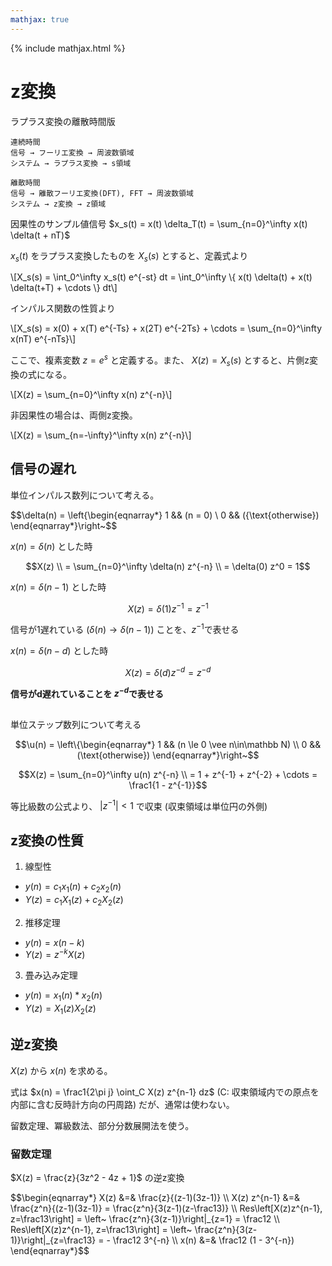 ```yaml
---
mathjax: true
---
```


{% include mathjax.html %}

# z変換
ラプラス変換の離散時間版

```
連続時間
信号 → フーリエ変換 → 周波数領域
システム → ラプラス変換 → s領域

離散時間
信号 → 離散フーリエ変換(DFT), FFT → 周波数領域
システム → z変換 → z領域
```

因果性のサンプル値信号 $x_s(t) = x(t) \delta_T(t) = \sum_{n=0}^\infty x(t) \delta(t + nT)$

$x_s(t)$ をラプラス変換したものを $X_s(s)$ とすると、定義式より

<div>
  \[X_s(s) = \int_0^\infty x_s(t) e^{-st} dt = \int_0^\infty \{ x(t) \delta(t) + x(t) \delta(t+T) + \cdots \} dt\]
</div>

インパルス関数の性質より

<div>
  \[X_s(s) = x(0) + x(T) e^{-Ts} + x(2T) e^{-2Ts} + \cdots = \sum_{n=0}^\infty x(nT) e^{-nTs}\]
</div>

ここで、複素変数 $z=e^s$ と定義する。また、 $X(z) = X_s(s)$ とすると、片側z変換の式になる。

<div>
  \[X(z) = \sum_{n=0}^\infty x(n) z^{-n}\]
</div>


非因果性の場合は、両側z変換。

<div>
  \[X(z) = \sum_{n=-\infty}^\infty x(n) z^{-n}\]
</div>

## 信号の遅れ

単位インパルス数列について考える。

$$\delta(n) = \left\{\begin{eqnarray*}
  1 && (n = 0) \\
  0 && ({\text{otherwise})
\end{eqnarray*}\right~$$

$x(n) = \delta(n)$ とした時

$$X(z) \\ = \sum_{n=0}^\infty \delta(n) z^{-n} \\ = \delta(0) z^0 = 1$$

$x(n) = \delta(n-1)$ とした時

$$X(z) = \delta(1) z^{-1} = z^{-1}$$

信号が1遅れている ($\delta(n) \to \delta(n-1)$) ことを、$z^{-1}$で表せる

$x(n) = \delta(n-d)$ とした時

$$X(z) = \delta(d) z^{-d} = z^{-d}$$

__信号がd遅れていることを $z^{-d}$で表せる__

##

単位ステップ数列について考える

$$\u(n) = \left\{\begin{eqnarray*}
  1 && (n \le 0 \vee n\in\mathbb N) \\
  0 && (\text{otherwise})
\end{eqnarray*}\right~$$

$$X(z) = \sum_{n=0}^\infty u(n) z^{-n} \\ = 1 + z^{-1} + z^{-2} + \cdots = \frac1{1 - z^{-1}}$$

等比級数の公式より、 $\left|z^{-1}\right| < 1$ で収束 (収束領域は単位円の外側)

## 

## z変換の性質
1. 線型性
  * $y(n) = c_1 x_1(n) + c_2 x_2(n)$
  * $Y(z) = c_1 X_1(z) + c_2 X_2(z)$
2. 推移定理
  * $y(n) = x(n-k)$
  * $Y(z) = z^{-k} X(z)$
3. 畳み込み定理
  * $y(n) = x_1(n) * x_2(n)$
  * $Y(z) = X_1(z) X_2(z)$

## 逆z変換

$X(z)$ から $x(n)$ を求める。

式は $x(n) = \frac1{2\pi j} \oint_C X(z) z^{n-1} dz$ (C: 収束領域内での原点を内部に含む反時計方向の円周路) だが、通常は使わない。

留数定理、冪級数法、部分分数展開法を使う。

### 留数定理

$X(z) = \frac{z}{3z^2 - 4z + 1}$ の逆z変換

<div>$$\begin{eqnarray*}
X(z) &=& \frac{z}{(z-1)(3z-1)} \\
X(z) z^{n-1} &=& \frac{z^n}{(z-1)(3z-1)} = \frac{z^n}{3(z-1)(z-\frac13)} \\
Res\left[X(z)z^{n-1}, z=\frac13\right] = \left~ \frac{z^n}{3(z-1)}\right|_{z=1} = \frac12 \\
Res\left[X(z)z^{n-1}, z=\frac13\right] = \left~ \frac{z^n}{3(z-1)}\right|_{z=\frac13} = - \frac12 3^{-n} \\
x(n) &=& \frac12 (1 - 3^{-n})
\end{eqnarray*}$$</div>

